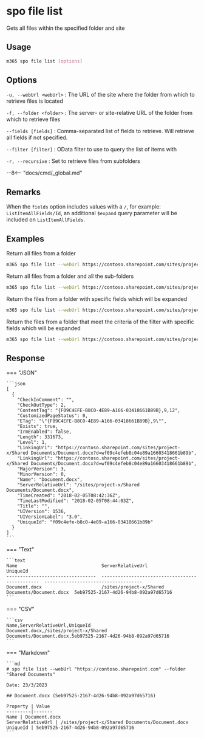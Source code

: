 # spo file list

Gets all files within the specified folder and site

## Usage

```sh
m365 spo file list [options]
```

## Options

`-u, --webUrl <webUrl>`
: The URL of the site where the folder from which to retrieve files is located

`-f, --folder <folder>`
: The server- or site-relative URL of the folder from which to retrieve files

`--fields [fields]`
: Comma-separated list of fields to retrieve. Will retrieve all fields if not specified.

`--filter [filter]`
: OData filter to use to query the list of items with

`-r, --recursive`
: Set to retrieve files from subfolders

--8<-- "docs/cmd/_global.md"

## Remarks

When the `fields` option includes values with a `/`, for example: `ListItemAllFields/Id`, an additional `$expand` query parameter will be included on `ListItemAllFields`.

## Examples

Return all files from a folder

```sh
m365 spo file list --webUrl https://contoso.sharepoint.com/sites/project-x --folder 'Shared Documents'
```

Return all files from a folder and all the sub-folders

```sh
m365 spo file list --webUrl https://contoso.sharepoint.com/sites/project-x --folder 'Shared Documents' --recursive
```

Return the files from a folder with specific fields which will be expanded

```sh
m365 spo file list --webUrl https://contoso.sharepoint.com/sites/project-x --folder 'Shared Documents' --fields "Title,Length"
```

Return the files from a folder that meet the criteria of the filter with specific fields which will be expanded

```sh
m365 spo file list --webUrl https://contoso.sharepoint.com/sites/project-x --folder 'Shared Documents' --fields ListItemAllFields/Id --filter "Name eq 'document.docx'"
```

## Response

=== "JSON"

    ```json
    [
      {
        "CheckInComment": "",
        "CheckOutType": 2,
        "ContentTag": "{F09C4EFE-B8C0-4E89-A166-03418661B89B},9,12",
        "CustomizedPageStatus": 0,
        "ETag": "\"{F09C4EFE-B8C0-4E89-A166-03418661B89B},9\"",
        "Exists": true,
        "IrmEnabled": false,
        "Length": 331673,
        "Level": 1,
        "LinkingUri": "https://contoso.sharepoint.com/sites/project-x/Shared Documents/Document.docx?d=wf09c4efeb8c04e89a16603418661b89b",
        "LinkingUrl": "https://contoso.sharepoint.com/sites/project-x/Shared Documents/Document.docx?d=wf09c4efeb8c04e89a16603418661b89b",
        "MajorVersion": 3,
        "MinorVersion": 0,
        "Name": "Document.docx",
        "ServerRelativeUrl": "/sites/project-x/Shared Documents/Document.docx",
        "TimeCreated": "2018-02-05T08:42:36Z",
        "TimeLastModified": "2018-02-05T08:44:03Z",
        "Title": "",
        "UIVersion": 1536,
        "UIVersionLabel": "3.0",
        "UniqueId": "f09c4efe-b8c0-4e89-a166-03418661b89b"
      }
    ]
    ```

=== "Text"

    ```text
    Name                               ServerRelativeUrl                                UniqueId
    ---------------------------------  -----------------------------------------------  ------------------------------------
    Document.docx                      /sites/project-x/Shared Documents/Document.docx  5eb97525-2167-4d26-94b8-092a97d65716
    ```

=== "CSV"

    ```csv
    Name,ServerRelativeUrl,UniqueId
    Document.docx,/sites/project-x/Shared Documents/Document.docx,5eb97525-2167-4d26-94b8-092a97d65716
    ```

=== "Markdown"

    ```md
    # spo file list --webUrl "https://contoso.sharepoint.com" --folder "Shared Documents"

    Date: 23/3/2023

    ## Document.docx (5eb97525-2167-4d26-94b8-092a97d65716)

    Property | Value
    ---------|-------
    Name | Document.docx
    ServerRelativeUrl | /sites/project-x/Shared Documents/Document.docx
    UniqueId | 5eb97525-2167-4d26-94b8-092a97d65716
    ```
